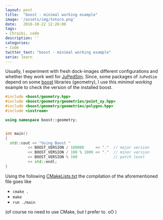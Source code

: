 ```yaml
---
layout: post
title:  "boost - minimal working example"
image: '/assets/img/totoro.png'
date:   2016-10-22 12:26:00
tags:
- Chraibi, code
description: ''
categories:
- Code
twitter_text: "boost - minimal working example"
serie: learn
---
```


<script src="https://cdn.mathjax.org/mathjax/latest/MathJax.js?config=TeX-AMS-MML_HTMLorMML" type="text/javascript"></script>

Usually, I experiment with fresh dock-images different configurations and whether they work well 
for [JuPedSim](www.jupedsim). Since, some packages of `JuPedSim` depend on some [boost](www.boost.de) libraries (geometry), 
I use this *minimal working* example to check the version of the installed boost.

```c++
#include <boost/geometry.hpp>
#include <boost/geometry/geometries/point_xy.hpp>
#include <boost/geometry/geometries/polygon.hpp>
#include <iostream>

using namespace boost::geometry;


int main()
{
  std::cout << "Using Boost "
          << BOOST_VERSION / 100000     << "."  // major version
          << BOOST_VERSION / 100 % 1000 << "."  // minor version
          << BOOST_VERSION % 100                // patch level
          << std::endl;
}
```

Using the following [CMakeLists.txt](https://cst.version.fz-juelich.de/jupedsim/jpscore/snippets/3) 
the compilation of the aforementioned file goes like

- `cmake .`
- `make`
- `run ./main`

(of course no need to use CMake, but I prefer to. oO )

